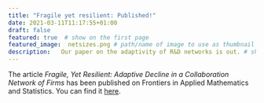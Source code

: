 ```yaml
---
title: "Fragile yet resilient: Published!"
date: 2021-03-11T11:17:55+01:00
draft: false
featured: true  # show on the first page
featured_image:  netsizes.png # path/name of image to use as thumbnail
description:   Our paper on the adaptivity of R&D networks is out. # short text, used in cards and for previews
---
```


<!-- Write your content here -->

The article _Fragile, Yet Resilient: Adaptive Decline in a Collaboration Network of Firms_ has been published on Frontiers in Applied Mathematics and Statistics.
You can find it [here](/publications/2021/schweitzer2021fragile-yet-resilient/).